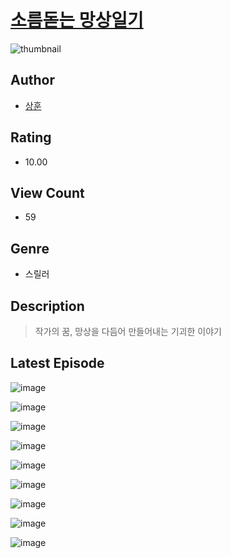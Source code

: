 # [소름돋는 망상일기](https://comic.naver.com/challenge/list?titleId=810532)
![thumbnail](https://image-comic.pstatic.net/user_contents_data/challenge_comic/2023/05/23/308769/upload_3630241260888286004_480x623.jpeg)

## Author
- [상훈](https://comic.naver.com/artistTitle?id=308769)

## Rating
- 10.00

## View Count
- 59

## Genre
- 스릴러

## Description
> 작가의 꿈, 망상을 다듬어 만들어내는 기괴한 이야기


## Latest Episode
![image](https://image-comic.pstatic.net/user_contents_data/challenge_comic/2023/05/23/308769/upload_3833180321016473143.jpeg)

![image](https://image-comic.pstatic.net/user_contents_data/challenge_comic/2023/05/23/308769/upload_7292563859061552178.jpeg)

![image](https://image-comic.pstatic.net/user_contents_data/challenge_comic/2023/05/23/308769/upload_3774354249152410467.jpeg)

![image](https://image-comic.pstatic.net/user_contents_data/challenge_comic/2023/05/23/308769/upload_7306585952361853493.jpeg)

![image](https://image-comic.pstatic.net/user_contents_data/challenge_comic/2023/05/23/308769/upload_7305737323464057907.jpeg)

![image](https://image-comic.pstatic.net/user_contents_data/challenge_comic/2023/05/23/308769/upload_4063480753838633526.jpeg)

![image](https://image-comic.pstatic.net/user_contents_data/challenge_comic/2023/05/23/308769/upload_4122592671480426802.jpeg)

![image](https://image-comic.pstatic.net/user_contents_data/challenge_comic/2023/05/23/308769/upload_7077234407486338358.jpeg)

![image](https://image-comic.pstatic.net/user_contents_data/challenge_comic/2023/05/23/308769/upload_7291383001625604962.jpeg)
